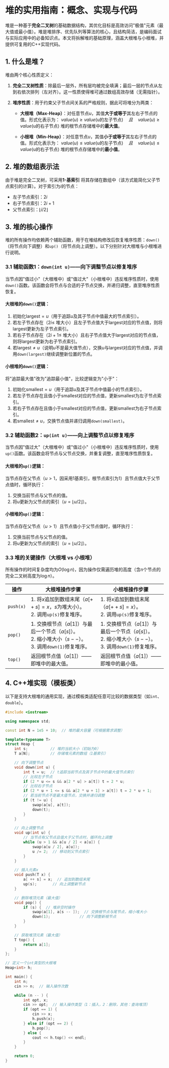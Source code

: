 # 堆的实用指南：概念、实现与代码

堆是一种基于**完全二叉树**的基础数据结构，其优化目标是高效访问"极值"元素（最大值或最小值）。堆是堆排序、优先队列等算法的核心，且结构简洁，是编码面试与实际应用中的必备知识点。本文将拆解堆的基础原理，涵盖大根堆与小根堆，并提供可复用的C++实现代码。

## 1. 什么是堆？

堆由两个核心性质定义：

1. **完全二叉树性质**：除最后一层外，所有层均被完全填满；最后一层的节点从左到右依次排列（左对齐）。这一性质使得堆可通过数组高效存储（无需指针）。
2. **堆序性质**：用于约束父子节点间关系的严格规则，据此可将堆分为两类：

   - **大根堆（Max-Heap）**：对任意节点$u$，其值**大于或等于**其左右子节点的值。形式化表示为：
     $value(u) \geq value(\text{u的左子节点}) \quad 且 \quad value(u) \geq value(\text{u的右子节点})$
     堆的根节点存储堆中的**最大值**。

   - **小根堆（Min-Heap）**：对任意节点$u$，其值**小于或等于**其左右子节点的值。形式化表示为：
     $value(u) \leq value(\text{u的左子节点}) \quad 且 \quad value(u) \leq value(\text{u的右子节点})$
     堆的根节点存储堆中的**最小值**。

## 2. 堆的数组表示法

由于堆是完全二叉树，可采用**1-基索引** 将其存储在数组中（该方式能简化父子节点索引的计算）。对于索引为$i$的节点：

- 左子节点索引：$2i$
- 右子节点索引：$2i + 1$
- 父节点索引：$\lfloor i/2 \rfloor$

## 3. 堆的核心操作

堆的所有操作均依赖两个辅助函数，用于在堆结构修改后恢复堆序性质：`down()`（将节点向下调整）和`up()`（将节点向上调整）。以下分别针对大根堆与小根堆进行说明。

### 3.1 辅助函数1：`down(int u)`——向下调整节点以修复堆序

当节点因"值过小"（大根堆中）或"值过大"（小根堆中）违反堆序性质时，使用`down()`函数。该函数会将节点与合适的子节点交换，并递归调整，直至堆序性质恢复。

#### 大根堆的`down()`逻辑：

1. 初始化$\text{largest} = u$（用于追踪$u$及其子节点中值最大的节点索引）。
2. 若左子节点存在（$2i \leq$ 堆大小）且左子节点值大于$\text{largest}$对应的节点值，则将$\text{largest}$更新为左子节点索引。
3. 若右子节点存在（$2i + 1 \leq$ 堆大小）且右子节点值大于$\text{largest}$对应的节点值，则将$\text{largest}$更新为右子节点索引。
4. 若$\text{largest} \neq u$（说明$u$不是最大值节点），交换$u$与$\text{largest}$对应的节点值，并调用`down(largest)`继续调整新位置的节点。

#### 小根堆的`down()`逻辑：

将"追踪最大值"改为"追踪最小值"，比较逻辑变为"小于"：

1. 初始化$\text{smallest} = u$（用于追踪$u$及其子节点中值最小的节点索引）。
2. 若左子节点存在且值小于$\text{smallest}$对应的节点值，更新$\text{smallest}$为左子节点索引。
3. 若右子节点存在且值小于$\text{smallest}$对应的节点值，更新$\text{smallest}$为右子节点索引。
4. 若$\text{smallest} \neq u$，交换节点值并递归调用`down(smallest)`。

### 3.2 辅助函数2：`up(int u)`——向上调整节点以修复堆序

当节点因"值过大"（大根堆中）或"值过小"（小根堆中）违反堆序性质时，使用`up()`函数。该函数会将节点与父节点交换，并重复调整，直至堆序性质恢复。

#### 大根堆的`up()`逻辑：

当节点存在父节点（$u > 1$，因采用1基索引，根节点索引为1）且节点值大于父节点值时，循环执行：

1. 交换当前节点与父节点的值。
2. 将$u$更新为父节点的索引（$u = \lfloor u/2 \rfloor$）。

#### 小根堆的`up()`逻辑：

当节点存在父节点（$u > 1$）且节点值小于父节点值时，循环执行：

1. 交换当前节点与父节点的值。
2. 将$u$更新为父节点的索引（$u = \lfloor u/2 \rfloor$）。

### 3.3 堆的关键操作（大根堆 vs 小根堆）

所有操作的时间复杂度均为$O(\log n)$，因为操作仅需遍历堆的高度（含$n$个节点的完全二叉树高度为$\log n$）。

| 操作      | 大根堆操作步骤                                               | 小根堆操作步骤                                               |
| --------- | ------------------------------------------------------------ | ------------------------------------------------------------ |
| `push(x)` | 1. 将$x$追加到数组末尾（$a[++s] = x$，$s$为堆大小）。<br>2. 调用`up(s)`修复堆序。 | 1. 将$x$追加到数组末尾（$a[++s] = x$）。<br>2. 调用`up(s)`修复堆序。 |
| `pop()`   | 1. 交换根节点（$a[1]$）与最后一个节点（$a[s]$）。<br>2. 缩小堆大小（$s--$）。<br>3. 调用`down(1)`修复堆序。 | 1. 交换根节点（$a[1]$）与最后一个节点（$a[s]$）。<br>2. 缩小堆大小（$s--$）。<br>3. 调用`down(1)`修复堆序。 |
| `top()`   | 返回根节点值（$a[1]$）——即堆中的最大值。                     | 返回根节点值（$a[1]$）——即堆中的最小值。                     |

## 4. C++堆实现（模板类）

以下是支持大根堆的通用实现，通过模板类适配任意可比较的数据类型（如`int`、`double`）。

```cpp
#include <iostream>

using namespace std;

const int N = 1e5 + 10;  // 堆的最大容量（可根据需求调整）

template<typename T>
struct Heap {
    int s;          // 堆的当前大小（初始为0）
    T a[N];         // 存储堆元素的数组（1基索引）

    // 向下调整节点
    void down(int u) {
        int t = u;  // t追踪当前节点及其子节点中的最大值节点索引
        // 比较左子节点
        if (2 * u <= s && a[2 * u] > a[t]) t = 2 * u;
        // 比较右子节点
        if (2 * u + 1 <= s && a[2 * u + 1] > a[t]) t = 2 * u + 1;
        // 若当前节点不是最大值节点，交换并递归调整
        if (t != u) {
            swap(a[u], a[t]);
            down(t);
        }
    }

    // 向上调整节点
    void up(int u) {
        // 当节点有父节点且值大于父节点时，循环向上调整
        while (u > 1 && a[u / 2] < a[u]) {
            swap(a[u / 2], a[u]);
            u /= 2;  // 移动到父节点索引
        }
    }

    // 插入元素x
    void push(T x) {
        a[ ++ s] = x;  // 追加到数组末尾
        up(s);       // 向上调整新节点
    }

    // 删除堆顶元素（最大值）
    void pop() {
        if (s) {  // 堆非空时操作
            swap(a[1], a[s -- ]);  // 交换根节点与尾节点，缩小堆大小
            down(1);             // 向下调整新根节点
        }
    }

    // 获取堆顶元素（最大值）
    T top() {
        return a[1];
    }
};

// 定义一个int类型的大根堆
Heap<int> h;

int main() {
    int n;
    cin >> n;  // 输入操作次数

    while (n -- ) {
        int opt, x;
        cin >> opt;  // 输入操作类型（1：插入，2：删除，其他：查询堆顶）
        if (opt == 1) {
            cin >> x;
            h.push(x);
        } else if (opt == 2) {
            h.pop();
        } else {
            cout << h.top() << endl;
        }
    }

    return 0;
}
```
